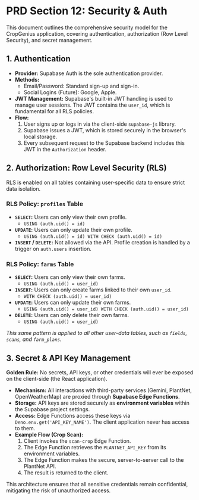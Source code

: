 # PRD Section 12: Security & Auth

This document outlines the comprehensive security model for the CropGenius application, covering authentication, authorization (Row Level Security), and secret management.

## 1. Authentication

-   **Provider:** Supabase Auth is the sole authentication provider.
-   **Methods:**
    -   Email/Password: Standard sign-up and sign-in.
    -   Social Logins (Future): Google, Apple.
-   **JWT Management:** Supabase's built-in JWT handling is used to manage user sessions. The JWT contains the `user_id`, which is fundamental for all RLS policies.
-   **Flow:**
    1.  User signs up or logs in via the client-side `supabase-js` library.
    2.  Supabase issues a JWT, which is stored securely in the browser's local storage.
    3.  Every subsequent request to the Supabase backend includes this JWT in the `Authorization` header.

## 2. Authorization: Row Level Security (RLS)

RLS is enabled on all tables containing user-specific data to ensure strict data isolation.

### RLS Policy: `profiles` Table

-   **`SELECT`:** Users can only view their own profile.
    -   `USING (auth.uid() = id)`
-   **`UPDATE`:** Users can only update their own profile.
    -   `USING (auth.uid() = id) WITH CHECK (auth.uid() = id)`
-   **`INSERT` / `DELETE`:** Not allowed via the API. Profile creation is handled by a trigger on `auth.users` insertion.

### RLS Policy: `farms` Table

-   **`SELECT`:** Users can only view their own farms.
    -   `USING (auth.uid() = user_id)`
-   **`INSERT`:** Users can only create farms linked to their own `user_id`.
    -   `WITH CHECK (auth.uid() = user_id)`
-   **`UPDATE`:** Users can only update their own farms.
    -   `USING (auth.uid() = user_id) WITH CHECK (auth.uid() = user_id)`
-   **`DELETE`:** Users can only delete their own farms.
    -   `USING (auth.uid() = user_id)`

*This same pattern is applied to all other user-data tables, such as `fields`, `scans`, and `farm_plans`.*

## 3. Secret & API Key Management

**Golden Rule:** No secrets, API keys, or other credentials will ever be exposed on the client-side (the React application).

-   **Mechanism:** All interactions with third-party services (Gemini, PlantNet, OpenWeatherMap) are proxied through **Supabase Edge Functions**.
-   **Storage:** API keys are stored securely as **environment variables** within the Supabase project settings.
-   **Access:** Edge Functions access these keys via `Deno.env.get('API_KEY_NAME')`. The client application never has access to them.
-   **Example Flow (Crop Scan):**
    1.  Client invokes the `scan-crop` Edge Function.
    2.  The Edge Function retrieves the `PLANTNET_API_KEY` from its environment variables.
    3.  The Edge Function makes the secure, server-to-server call to the PlantNet API.
    4.  The result is returned to the client.

This architecture ensures that all sensitive credentials remain confidential, mitigating the risk of unauthorized access.
